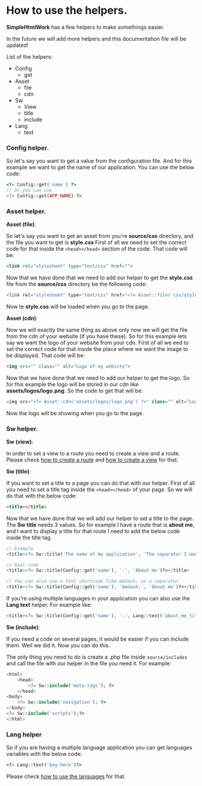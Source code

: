 # How to use the helpers.

**SimpleHtmlWork** has a few helpers to make somethings easier.

In the future we will add more helpers and this documentation file will be updated!

List of the helpers:
* Config
    * get
* Asset
    * file
    * cdn
* Sw
    * View
    * title
    * include
* Lang
    * text
    
### **Config helper.**

So let's say you want to get a value from the configuration file. And for this example we want to get the name of our application. You can use the below code:

```php
<?= Config::get('name') ?>
// Or you can use
<?= Config::get(APP_NAME) ?>
```

### **Asset helper.**

**Asset (file)**: 

So let's say you want to get an asset from you're **source/css** directory, and the file you want to get is **style.css**
First of all we need to set the correct code for that inside the `<head></head>` section of the code. That code will be:

```html
<link rel="stylesheet" type="text/css" href="">
```

Now that we have done that we need to add our helper to get the **style.css** file from the **source/css** directory be the following code:

```php
<link rel="stylesheet" type="text/css" href="<?= Asset::file('css/style.css') ?>">
```

Now te **style.css** will be loaded when you go to the page.

**Asset (cdn)**:

Now we will exactly the same thing as above only now we will get the file from the cdn of your website (if you have these). So for this example lets say we want the logo of your website from your cdn.
First of all we eed to set the correct code for that inside the place where we want the image to be displayed. That code will be:

```html
<img src="" class="" alt="Logo of my website">
```

Now that we have done that we need to add our helper to get the logo. So for this example the logo will be stored in our cdn like **assets/logos/logo.png**. So the code to get that will be:

```php
<img src="<?= Asset::cdn('assets/logos/logo.png') ?>" class="" alt="Logo of my website">
```

Now the logo will be showing when you go to the page.

### **Sw helper.**

**Sw (view)**:

In order to set a view to a route you need to create a view and a route. 
Please check [how to create a route](router.md) and [how to create a view](view.md) for that.

**Sw (title)**:

If you want to set a title to a page you can do that with our helper. First of all you need to set a title tag inside the `<head></head>` of your page.
So we will do that with the below code:

```html
<title></title>
```

Now that we have done that we will add our helper to set a title to the page. The **Sw title** needs 3 values.
So for example I have a route that is **about me**, and I want to display a title for that route I need to add the below code inside the title tag.

```php
// Example
<title><?= Sw::title('The name of my application', 'The separator I want to use.', 'The title of my page.')?></title>

// Real code
<title><?= Sw::title(Config::get('name'), '-', 'About me')?></title>

// You can also use a html shortcode like &mdash; as a separator.
<title><?= Sw::title(Config::get('name'), '&mdash;', 'About me')?></title>
```

If you're using multiple languages in your application you can also use the **Lang text** helper. For example like:

```php
<title><?= Sw::title(Config::get('name'), '-', Lang::text('about_me_title'))?></title>
```

**Sw (include)**:

If you need a code on several pages, it would be easier if you can include them. Well we did it. Now you can do this.

The only thing you need to do is create a .php file inside `source/includes` and call the file with our helper in the file you need it. For example:

```php
<html>
    <head>
        <?= Sw::include('meta-tags'); ?>
    </head>
<body>
    <?= Sw::include('navigation'); ?>
</body>
<?= Sw::include('scripts');?>
</html>
```

### **Lang helper**

So if you are having a multiple language application you can get languages variables with the below code:

```php
<?= Lang::text('key-here')?>
```

Please check [how to use the languages](languages.md) for that.
